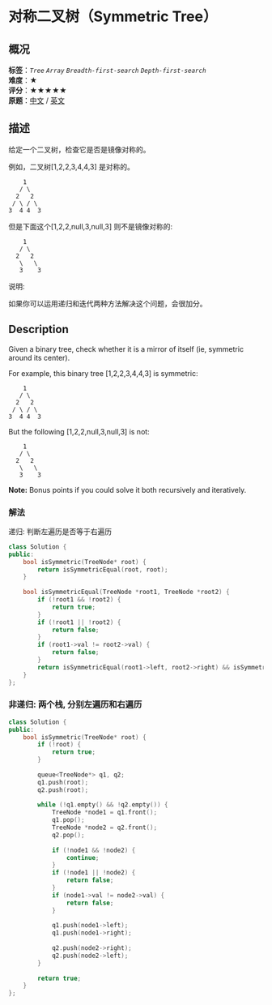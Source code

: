 # 对称二叉树（Symmetric Tree）
## 概况
**标签**：*`Tree`*  *`Array`*  *`Breadth-first-search`*  *`Depth-first-search`*<br>
**难度**：★<br>
**评分**：★★★★★<br>
**原题**：[中文](https://leetcode-cn.com/problems/symmetric-tree) / [英文](https://leetcode.com/problems/symmetric-tree)

## 描述
给定一个二叉树，检查它是否是镜像对称的。

例如，二叉树[1,2,2,3,4,4,3] 是对称的。

```
    1
   / \
  2   2
 / \ / \
3  4 4  3
```

但是下面这个[1,2,2,null,3,null,3] 则不是镜像对称的:
```
    1
   / \
  2   2
   \   \
   3    3
```

说明:

如果你可以运用递归和迭代两种方法解决这个问题，会很加分。

## Description
Given a binary tree, check whether it is a mirror of itself (ie, symmetric around its center).

For example, this binary tree [1,2,2,3,4,4,3] is symmetric:

```
    1
   / \
  2   2
 / \ / \
3  4 4  3
```

But the following [1,2,2,null,3,null,3]  is not:
```
    1
   / \
  2   2
   \   \
   3    3
```

**Note:**
Bonus points if you could solve it both recursively and iteratively.

### 解法
递归: 判断左遍历是否等于右遍历
```c++
class Solution {
public:
    bool isSymmetric(TreeNode* root) {
        return isSymmetricEqual(root, root);
    }
    
    bool isSymmetricEqual(TreeNode *root1, TreeNode *root2) {
        if (!root1 && !root2) {
            return true;
        }
        if (!root1 || !root2) {
            return false;
        }
        if (root1->val != root2->val) {
            return false;
        }
        return isSymmetricEqual(root1->left, root2->right) && isSymmetricEqual(root1->right, root2->left);
    }
};
```
### 非递归: 两个栈, 分别左遍历和右遍历
```c++
class Solution {
public:
    bool isSymmetric(TreeNode* root) {
        if (!root) {
            return true;
        }
        
        queue<TreeNode*> q1, q2;
        q1.push(root);
        q2.push(root);
        
        while (!q1.empty() && !q2.empty()) {
            TreeNode *node1 = q1.front();
            q1.pop();
            TreeNode *node2 = q2.front();
            q2.pop();
            
            if (!node1 && !node2) {
                continue;
            }
            if (!node1 || !node2) {
                return false;
            }
            if (node1->val != node2->val) {
                return false;
            }
            
            q1.push(node1->left);
            q1.push(node1->right);
            
            q2.push(node2->right);
            q2.push(node2->left);
        }
        
        return true;
    }
};
```